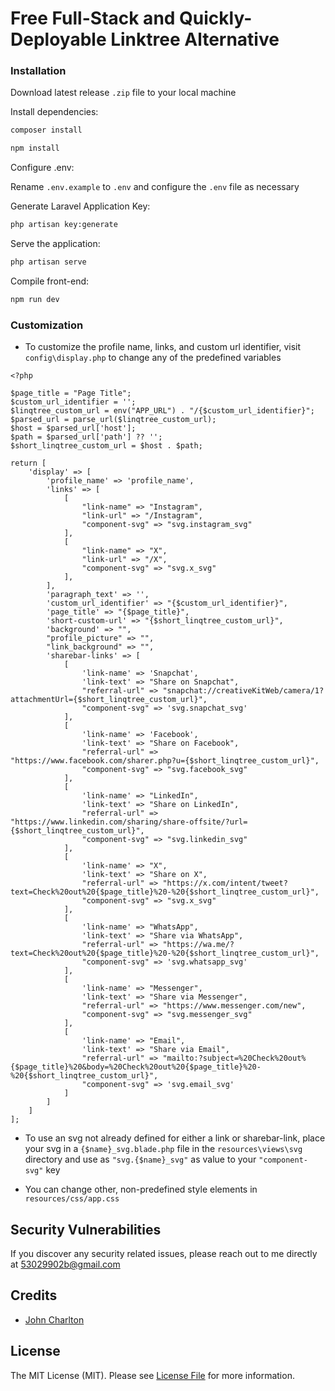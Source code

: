 # Free Full-Stack and Quickly-Deployable Linktree Alternative

### Installation

Download latest release `.zip` file to your local machine

Install dependencies: 

```bash
composer install
```

```bash 
npm install
```

Configure .env:

Rename `.env.example` to `.env` and configure the `.env` file as necessary

Generate Laravel Application Key:

```bash
php artisan key:generate
````

Serve the application:

```bash
php artisan serve
```

Compile front-end:
```bash
npm run dev
```

### Customization

- To customize the profile name, links, and custom url identifier, visit `config\display.php` to change any of the 
  predefined variables

```injectablephp
<?php

$page_title = "Page Title";
$custom_url_identifier = '';
$linqtree_custom_url = env("APP_URL") . "/{$custom_url_identifier}";
$parsed_url = parse_url($linqtree_custom_url);
$host = $parsed_url['host'];
$path = $parsed_url['path'] ?? '';
$short_linqtree_custom_url = $host . $path;

return [
    'display' => [
        'profile_name' => 'profile_name',
        'links' => [
            [
                "link-name" => "Instagram",
                "link-url" => "/Instagram",
                "component-svg" => "svg.instagram_svg"
            ],
            [
                "link-name" => "X",
                "link-url" => "/X",
                "component-svg" => "svg.x_svg"
            ],
        ],
        'paragraph_text' => '',
        'custom_url_identifier' => "{$custom_url_identifier}",
        'page_title' => "{$page_title}",
        'short-custom-url' => "{$short_linqtree_custom_url}",
        'background' => "",
        "profile_picture" => "",
        "link_background" => "",
        'sharebar-links' => [
            [
                'link-name' => 'Snapchat',
                'link-text' => "Share on Snapchat",
                "referral-url" => "snapchat://creativeKitWeb/camera/1?attachmentUrl={$short_linqtree_custom_url}",
                "component-svg" => 'svg.snapchat_svg'
            ],
            [
                'link-name' => 'Facebook',
                'link-text' => "Share on Facebook",
                "referral-url" => "https://www.facebook.com/sharer.php?u={$short_linqtree_custom_url}",
                "component-svg" => "svg.facebook_svg"
            ],
            [
                'link-name' => "LinkedIn",
                'link-text' => "Share on LinkedIn",
                "referral-url" => "https://www.linkedin.com/sharing/share-offsite/?url={$short_linqtree_custom_url}",
                "component-svg" => "svg.linkedin_svg"
            ],
            [
                'link-name' => "X",
                'link-text' => "Share on X",
                "referral-url" => "https://x.com/intent/tweet?text=Check%20out%20{$page_title}%20-%20{$short_linqtree_custom_url}",
                "component-svg" => "svg.x_svg"
            ],
            [
                'link-name' => "WhatsApp",
                'link-text' => "Share via WhatsApp",
                "referral-url" => "https://wa.me/?text=Check%20out%20{$page_title}%20-%20{$short_linqtree_custom_url}",
                "component-svg" => 'svg.whatsapp_svg'
            ],
            [
                'link-name' => "Messenger",
                'link-text' => "Share via Messenger",
                "referral-url" => "https://www.messenger.com/new",
                "component-svg" => "svg.messenger_svg"
            ],
            [
                'link-name' => "Email",
                'link-text' => "Share via Email",
                "referral-url" => "mailto:?subject=%20Check%20out%{$page_title}%20&body=%20Check%20out%20{$page_title}%20-%20{$short_linqtree_custom_url}",
                "component-svg" => 'svg.email_svg'
            ]
        ]
    ]
];
```

- To use an svg not already defined for either a link or sharebar-link, place your svg in a `{$name}_svg.blade.php` 
  file in the `resources\views\svg` directory and use as `"svg.{$name}_svg"` as value to your `"component-svg"` key


- You can change other, non-predefined style elements in `resources/css/app.css`

## Security Vulnerabilities

If you discover any security related issues, please reach out to me directly at [53029902b@gmail.com](mailto:53029902b@gmail.com)

## Credits

- [John Charlton](https://github.com/jecharlt)


## License

The MIT License (MIT). Please see [License File](LICENSE.md) for more information. 




